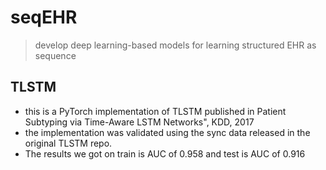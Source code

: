 # seqEHR
> develop deep learning-based models for learning structured EHR as sequence

## TLSTM
- this is a PyTorch implementation of TLSTM published in Patient Subtyping via Time-Aware LSTM Networks", KDD, 2017
- the implementation was validated using the sync data released in the original TLSTM repo. 
- The results we got on train is AUC of 0.958 and test is AUC of 0.916